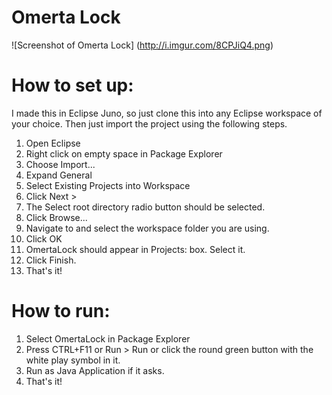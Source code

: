 Omerta Lock 
===

![Screenshot of Omerta Lock]
(http://i.imgur.com/8CPJiQ4.png)

How to set up: 
==

I made this in Eclipse Juno, so just clone this into any Eclipse workspace of your choice. Then just import the project using the following steps. 

1. Open Eclipse
2. Right click on empty space in Package Explorer
3. Choose Import...
4. Expand General
5. Select Existing Projects into Workspace
6. Click Next > 
7. The Select root directory radio button should be selected. 
8. Click Browse...
9. Navigate to and select the workspace folder you are using.
10. Click OK
11. OmertaLock should appear in Projects: box. Select it. 
12. Click Finish. 
13. That's it!


How to run: 
==

1. Select OmertaLock in Package Explorer
2. Press CTRL+F11 or Run > Run or click the round green button with the white play symbol in it. 
3. Run as Java Application if it asks. 
4. That's it!
